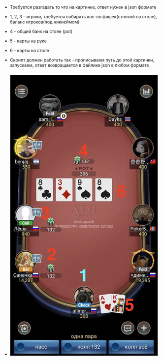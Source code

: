 * Требуется разгадать то что на картинке, ответ нужен в json формате
* 1, 2, 3 - игроки, требуется собирать кол-во фишек(стопкой на столе), баланс игроков(под никнеймом)
* 4 - общий банк на столе (pot)
* 5 - карты на руке
* 6 - карты на столе

* Скрипт должен работать так - прописываем путь до этой картинки, запускаем, ответ возвращается в файлике json в любом формате 

### 
* ![GitHub Logo](/image.png)
